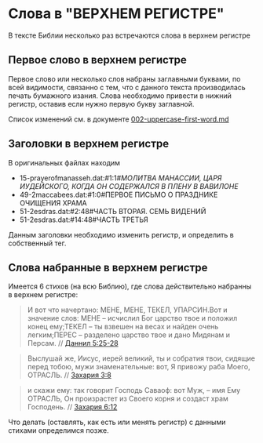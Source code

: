 # Слова в "ВЕРХНЕМ РЕГИСТРЕ"

В тексте Библии несколько раз встречаются слова в верхнем регистре

## Первое слово в верхнем регистре
Первое слово или несколько слов набраны заглавными буквами, по всей видимости, связанно с тем, что с данного текста производилась печать бумажного изания. Слова необходимо привести в нижний регистр, оставив если нужно первую букву заглавной.

Список изменений см. в документе [002-uppercase-first-word.md](https://github.com/sopov/rst/blob/master/issues/002-uppercase-first-word.md)

## Заголовки в верхнем регистре
В оригинальных файлах находим
* 15-prayerofmanasseh.dat:#1:1#<i>МОЛИТВА МАНАССИИ, ЦАРЯ ИУДЕЙСКОГО, КОГДА ОН СОДЕРЖАЛСЯ В ПЛЕНУ В ВАВИЛОНЕ</i>
* 49-2maccabees.dat:#1:0#ПЕРВОЕ ПИСЬМО О ПРАЗДНИКЕ ОЧИЩЕНИЯ ХРАМА
* 51-2esdras.dat:#2:48#ЧАСТЬ ВТОРАЯ. СЕМЬ ВИДЕНИЙ
* 51-2esdras.dat:#14:48#ЧАСТЬ ТРЕТЬЯ

Данным заголовки необходимо изменить регистр, и определить в собственный тег.

## Слова набранные в верхнем регистре
Имеется 6 стихов (на всю Библию), где слова действительно набранны в верхнем регистре:
> И вот что начертано: МЕНЕ, МЕНЕ, ТЕКЕЛ, УПАРСИН.Вот и значение слов: МЕНЕ – исчислил Бог царство твое и положил конец ему;ТЕКЕЛ – ты взвешен на весах и найден очень легким;ПЕРЕС – разделено царство твое и дано Мидянам и Персам. // [Даннил 5:25-28](https://bible.ru/daniel-5.25-28/)

> Выслушай же, Иисус, иерей великий, ты и собратия твои, сидящие перед тобою, мужи знаменательные: вот, Я привожу раба Моего, ОТРАСЛЬ. //  [Захария 3:8](https://bible.ru/zechariah-3.8/)

> и скажи ему: так говорит Господь Саваоф: вот Муж, &ndash; имя Ему ОТРАСЛЬ, Он произрастет из Своего корня и создаст храм Господень.  // [Захария 6:12](https://bible.ru/zechariah-6.12/)

Что делать (оставлять, как есть или менять регистр) с данными стихами определимся позже.
